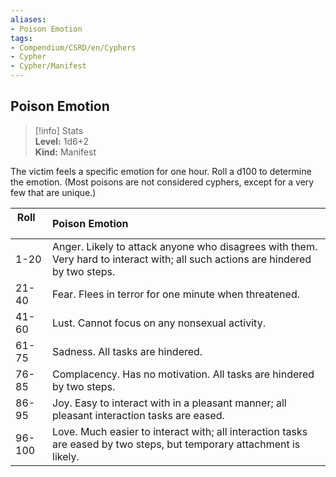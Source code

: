 ```yaml
---
aliases:
- Poison Emotion
tags:
- Compendium/CSRD/en/Cyphers
- Cypher
- Cypher/Manifest
---
```


  
## Poison Emotion  
>[!info] Stats  
> **Level:** 1d6+2  
> **Kind:** Manifest
  
The victim feels a specific emotion for one hour. Roll a d100 to determine the emotion. (Most poisons are not considered cyphers, except for a very few that are unique.)  

|  Roll &nbsp; &nbsp; &nbsp; | Poison Emotion  |  
| ------------- | :----------- |  
| 1-20 | Anger. Likely to attack anyone who disagrees with them. Very hard to interact with; all such actions are hindered by two steps. |  
| 21-40 | Fear. Flees in terror for one minute when threatened. |  
| 41-60 | Lust. Cannot focus on any nonsexual activity. |  
| 61-75 | Sadness. All tasks are hindered. |  
| 76-85 | Complacency. Has no motivation. All tasks are hindered by two steps. |  
| 86-95 | Joy. Easy to interact with in a pleasant manner; all pleasant interaction tasks are eased. |  
| 96-100 | Love. Much easier to interact with; all interaction tasks are eased by two steps, but temporary attachment is likely. |